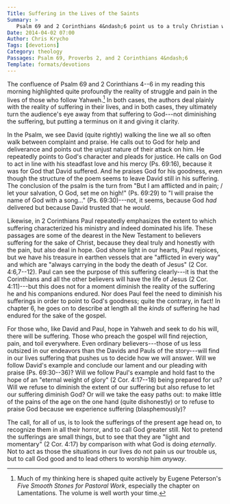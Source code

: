 ```yaml
---
Title: Suffering in the Lives of the Saints
Summary: >
   Psalm 69 and 2 Corinthians 4&ndash;6 point us to a truly Christian way of thinking about suffering: neither pretending it is nothing, nor making it everything, but calling it terrible but God greater.
Date: 2014-04-02 07:00
Author: Chris Krycho
Tags: [devotions]
Category: theology
Passages: Psalm 69, Proverbs 2, and 2 Corinthians 4&ndash;6
Template: formats/devotions
---
```


The confluence of Psalm 69 and 2 Corinthians 4--6 in my reading this morning
highlighted quite profoundly the reality of struggle and pain in the lives of
those who follow Yahweh.[^1] In both cases, the authors deal plainly with the
reality of suffering in their lives, and in both cases, they ultimately turn the
audience's eye away from that suffering to God---not diminishing the suffering,
but putting a terminus on it and giving it clarity.

[^1]: Much of my thinking here is shaped quite actively by Eugene Peterson's
    _Five Smooth Stones for Pastoral Work_, especially the chapter on
    Lamentations. The volume is well worth your time.

In the Psalm, we see David (quite rightly) walking the line we all so often walk
between complaint and praise. He calls out to God for help and deliverance and
points out the unjust nature of their attack on him. He repeatedly points to
God's character and pleads for justice. He calls on God to act in line with his
steadfast love and his mercy (Ps. 69:16), because it was for God that David
suffered. And he praises God for his goodness, even though the structure of the
poem seems to leave David still in his suffering. The conclusion of the psalm is
the turn from "But I am afflicted and in pain; / let your salvation, O God, set
me on high!" (Ps. 69:29) to "I will praise the name of God with a song..." (Ps.
69:30)---not, it seems, because God *had* delivered but because David trusted
that he *would*.

Likewise, in 2 Corinthians Paul repeatedly emphasizes the extent to which
suffering characterized his ministry and indeed dominated his life. These
passages are some of the dearest in the New Testament to believers suffering for
the sake of Christ, because they deal truly and honestly with the pain, but also
deal in hope. God shone light in our hearts, Paul rejoices, but we have his
treasure in earthen vessels that are "afflicted in every way" and which are
"always carrying in the body the death of Jesus" (2 Cor. 4:6,7--12). Paul can
see the purpose of this suffering clearly---it is that the Corinthians and all
the other believers will have the life of Jesus (2 Cor. 4:11)---but this does
not for a moment diminish the reality of the suffering he and his companions
endured. Nor does Paul feel the need to diminish his sufferings in order to
point to God's goodness; quite the contrary, in fact! In chapter 6, he goes on
to describe at length all the *kinds* of suffering he had endured for the sake
of the gospel.

For those who, like David and Paul, hope in Yahweh and seek to do his will,
there will be suffering. Those who preach the gospel will find rejection, pain,
and toil everywhere. Even ordinary believers---those of us less outsized in our
endeavors than the Davids and Pauls of the story---will find in our lives
suffering that pushes us to decide how we will answer. Will we follow David's
example and conclude our lament and our pleading with praise (Ps. 69:30--36)?
Will we follow Paul's example and hold fast to the hope of an "eternal weight of
glory" (2 Cor. 4:17--18) being prepared for us? Will we refuse to diminish the
extent of our suffering but also refuse to let our suffering diminish God? Or
will we take the easy paths out: to make little of the pains of the age on the
one hand (quite dishonestly) or to refuse to praise God because we experience
suffering (blasphemously)?

The call, for all of us, is to look the sufferings of the present age head on,
to recognize them in all their horror, and to call God greater still. Not to
pretend the sufferings are small things, but to see that they are "light and
momentary" (2 Cor. 4:17) by comparison with what God is doing *eternally*. Not
to act as those the situations in our lives do not pain us our trouble us, but
to call God good and to lead others to worship him *anyway*.

